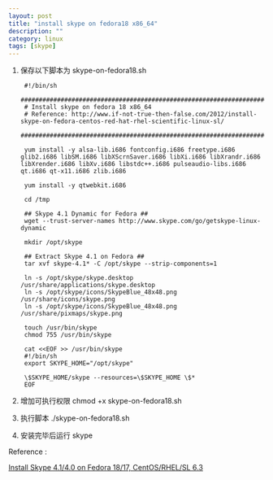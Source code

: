 ```yaml
---
layout: post
title: "install skype on fedora18 x86_64"
description: ""
category: linux
tags: [skype]
---
```


1. 保存以下脚本为 skype-on-fedora18.sh

		#!/bin/sh
		################################################################################
		# Install skype on fedora 18 x86_64
		# Reference: http://www.if-not-true-then-false.com/2012/install-skype-on-fedora-centos-red-hat-rhel-scientific-linux-sl/ 
		################################################################################

		yum install -y alsa-lib.i686 fontconfig.i686 freetype.i686 glib2.i686 libSM.i686 libXScrnSaver.i686 libXi.i686 libXrandr.i686 libXrender.i686 libXv.i686 libstdc++.i686 pulseaudio-libs.i686 qt.i686 qt-x11.i686 zlib.i686

		yum install -y qtwebkit.i686

		cd /tmp
		 
		## Skype 4.1 Dynamic for Fedora ##
		wget --trust-server-names http://www.skype.com/go/getskype-linux-dynamic

		mkdir /opt/skype
		 
		## Extract Skype 4.1 on Fedora ##
		tar xvf skype-4.1* -C /opt/skype --strip-components=1

		ln -s /opt/skype/skype.desktop /usr/share/applications/skype.desktop
		ln -s /opt/skype/icons/SkypeBlue_48x48.png /usr/share/icons/skype.png
		ln -s /opt/skype/icons/SkypeBlue_48x48.png /usr/share/pixmaps/skype.png
		 
		touch /usr/bin/skype
		chmod 755 /usr/bin/skype

		cat <<EOF >> /usr/bin/skype
		#!/bin/sh
		export SKYPE_HOME="/opt/skype"
		 
		\$SKYPE_HOME/skype --resources=\$SKYPE_HOME \$*
		EOF

2. 增加可执行权限 chmod +x skype-on-fedora18.sh

3. 执行脚本 ./skype-on-fedora18.sh

4. 安装完毕后运行 skype


Reference :

[Install Skype 4.1/4.0 on Fedora 18/17, CentOS/RHEL/SL 6.3](http://www.if-not-true-then-false.com/2012/install-skype-on-fedora-centos-red-hat-rhel-scientific-linux-sl/ )
